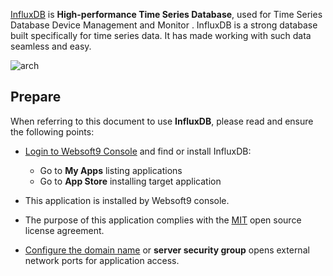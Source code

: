 [InfluxDB](https://www.influxdata.com/) is **High-performance Time Series Database**, used for Time Series Database Device Management and Monitor . InfluxDB is a strong database built specifically for time series data. It has made working with such data seamless and easy.


![arch](https://libs.websoft9.com/Websoft9/DocsPicture/zh/influxdb/influxdb-gui-websoft9.png)


## Prepare

When referring to this document to use **InfluxDB**, please read and ensure the following points:

- [Login to Websoft9 Console](./login-console) and find or install InfluxDB:
  - Go to **My Apps** listing applications 
  - Go to **App Store** installing target application

- This application is installed by Websoft9 console.


- The purpose of this application complies with the [MIT](https://opensource.org/licenses/MIT) open source license agreement.


- [Configure the domain name](./domain-set) or **server security group** opens external network ports for application access.
